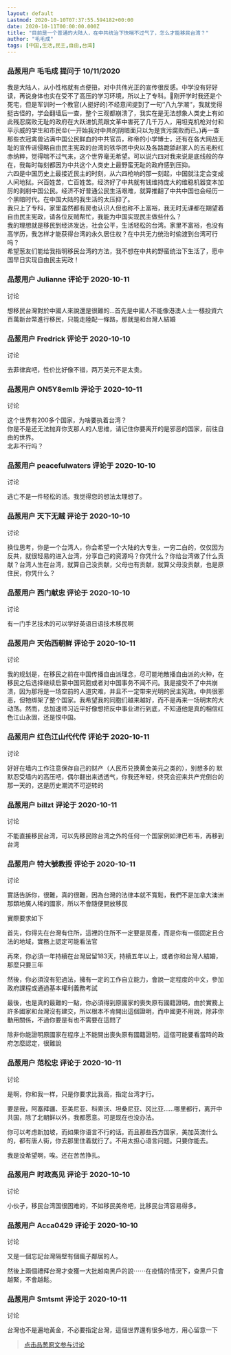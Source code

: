 ```yaml
---
layout: default
Lastmod: 2020-10-10T07:37:55.594182+00:00
date: 2020-10-11T00:00:00.000Z
title: "目前是一个普通的大陆人，在中共统治下快喘不过气了，怎么才能移民台湾？"
author: "毛毛成"
tags: [中国,生活,民主,自由,台湾]
---
```



### 品葱用户 **毛毛成** 提问于 10/11/2020
    
我是大陆人，从小性格就有点便扭，对中共伟光正的宣传很反感。中学没有好好读，再说身体也实在受不了高压的学习环境，所以上了专科。🤣刚开学时我还是个死宅，但是军训时一个教官(人挺好的)不经意间提到了一句‘’八九学潮‘’，我就觉得挺古怪的，学会翻墙后一查，整个三观都崩溃了，我实在是无法想象人类史上有如此残忍腐败无耻的政府在大跃进饥荒跟文革中害死了几千万人，用坦克机枪对付和平示威的学生和市民😡(一开始我对中共的阴暗面只以为是贪污腐败而已。)再一查那些衣冠禽兽沾满中国公民鲜血的中共官员，称帝的小学博士，还有在各大网战无耻的宣传谣侵略自由民主宪政的台湾的铁华团中央以及各路跪舔赵家人的五毛粉红赤纳粹，觉得喘不过气来，这个世界毫无希望。可以说六四对我来说是底线般的存在，我每时每刻都因为中共这个人类史上最野蛮无耻的政府感到压抑。  
六四是中国历史上最接近民主的时刻，从六四枪响的那一刻起，中国就注定会变成人间地狱。兴百姓苦，亡百姓苦。经济好了中共就有钱维持庞大的维稳机器变本加厉的剥削中国公民。经济不好普通公民生活艰难，就算推翻了中共中国也会经历一个黑暗时代。在中国大陆的我生活的太压抑了。  
我只上了专科，家里虽然都有房也认识人但也称不上富裕，我无时无课都在期望着自由民主宪政，请各位反贼帮忙，我能为中国实现民主做些什么？  
我的理想就是移民到经济发达，社会公平，生活轻松的台湾。家里不富裕，也没有高学历，我怎样才能获得台湾的永久居住权？在中共无力统治时偷渡到台湾可行吗？  
希望葱友们能给我指明移民台湾的方法，我不想在中共的野蛮统治下生活了，愿中国早日实现自由民主宪政！
    
                

### 品葱用户 **Julianne** 评论于 2020-10-11
讨论

        
想移民台灣對於中國人來說還是很難的…首先是中國人不能像港澳人士一樣投資六百萬新台幣進行移民，只能走陸配一條路，那就是和台灣人結婚
        
                

### 品葱用户 **Fredrick** 评论于 2020-10-10
讨论

        
去菲律宾吧，性价比好像不错，两万美元不是太贵。
        
                

### 品葱用户 **ON5Y8emIb** 评论于 2020-10-11
讨论

        
这个世界有200多个国家，为啥要执着台湾？  
你是不是还无法抛弃你支那人的人思维，请记住你要离开的是邪恶的国家，前往自由的世界。  
北非不行吗？
        
                

### 品葱用户 **peacefulwaters** 评论于 2020-10-10
讨论

        
逃亡不是一件轻松的活。我觉得您的想法太理想了。
        
                

### 品葱用户 **天下无贼** 评论于 2020-10-10
讨论

        
换位思考，你是一个台湾人，你会希望一个大陆的大专生，一穷二白的，仅仅因为反共，就很轻易的进入台湾，分享自己的资源吗？你凭什么？你给台湾做了什么贡献？台湾人生在台湾，就算自己没贡献，父母也有贡献，就算父母没贡献，也是原住民，你凭什么？
        
                

### 品葱用户 **西门献忠** 评论于 2020-10-10
讨论

        
有一门手艺技术的可以学好英语日语技术移民啊
        
                

### 品葱用户 **天佑西朝鲜** 评论于 2020-10-11
讨论

        
我的规划是，在移民之前在中国传播自由派理念，尽可能地散播自由派的火种，在移民之后选择继续启蒙中国同胞或者对中国事务不闻不问。我是接受不了中共崩溃，因为那将是一场空前的人道灾难，并且不一定带来光明的民主宪政。中共很邪恶，但牠绑架了整个国家。我希望我的同胞们越来越好，而不是再来一场明末的大动荡。然而，总加速师习近平好像想把反中事业进行到底，不知道他是真的相信红色江山永固，还是恨中国。
        
                

### 品葱用户 **红色江山代代传** 评论于 2020-10-11
讨论

        
好好在墙内工作注意保存自己的财产（人民币兑换黄金美元之类的），别想多的 默默忍受墙内的高压吧，偶尔翻出来透透气，你我还年轻，终究会迎来共产党倒台的那一天的，这是历史潮流不可逆转的
        
                

### 品葱用户 **billzt** 评论于 2020-10-11
讨论

        
不能直接移民台湾，可以先移民除台湾之外的任何一个国家例如津巴布韦，再移到台湾
        
                

### 品葱用户 **特大號教授** 评论于 2020-10-11
讨论

        
實話告訴你，很難，真的很難，因為台灣的法律本就不寬鬆，我們不是加拿大澳洲那類地廣人稀的國家，所以不會隨便開放移民  
  
實際要求如下  
  
首先，你得先在台灣有住所，這裡的住所不一定要是房產，而是你有一個固定且合法的地域，實務上認定可能看法官  
  
再來，你必須一年持續在台灣居留183天，持續五年以上，或者你和台灣人結婚，那麼只要三年  
  
然後，你必須沒有犯過法，擁有一定的工作自立能力，會說一定程度的中文，參加政府課程或通過基本權利義務考試  
  
最後，也是真的最難的一點，你必須得到原國家的喪失原有國籍證明，由於實務上許多國家和台灣沒有建交，所以根本不肯開出這個證明，而中國更不用說，除非你動用關係，不過你要是有也不需要在這問了  
  
除非你能證明原國家在程序上不能開出喪失原有國籍證明，這個可能要看當時的政府怎麼認定，很難說
        
                

### 品葱用户 **范松忠** 评论于 2020-10-11
讨论

        
是啊，你和我一样，只是你要求比我高，指定台湾才行。  
  
要是我，阿塞拜疆、亚美尼亚、科索沃、坦桑尼亚、冈比亚……哪里都行，离开中共国，除了北朝鲜以外，我都愿意。可是现在也没办法。  
  
你可以考虑新加坡，而如果你语言不行的话。而且那些西方国家，美加英澳什么的，都有唐人街，你去那里住着就行了。不用太担心语言问题。只要你能去。  
  
我是没希望啊，唉。还在苦苦挣扎。
        
                

### 品葱用户 **时政高见** 评论于 2020-10-10
讨论

        
小伙孑，移民台湾国很困难的，不如移民美帝吧，比移民台湾容易得多。
        
                

### 品葱用户 **Acca0429** 评论于 2020-10-10
讨论

        
又是一個忘記台灣隔壁有個瘋子鄰居的人。  
  
然後上兩個禮拜台灣才查獲一大批越南黑戶的說⋯⋯在疫情的情況下，查黑戶只會越緊，不會越鬆。
        
                

### 品葱用户 **Smtsmt** 评论于 2020-10-11
讨论

        
台灣也不是遍地黃金，不必要指定台灣，這個世界還有很多地方，用心留意一下
        
                





> [点击品葱原文参与讨论](https://pincong.rocks/question/32009)

